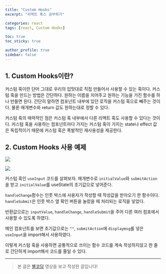 ```yaml
---
title: "Custom Hooks"
excerpt: "리액트 훅스 공부하기"

categories: react
tags: [react, Custom Hooks]

toc: true
toc_sticky: true

author_profile: true
sidebar: false
---
```


## 1. Custom Hooks이란?

커스텀 훅이란 단어 그대로 우리의 입맛대로 직접 만들어서 사용할 수 있는 훅이다. 커스텀 훅을 만드는 방법은 간단하다. 원하는 이름을 지어주고 원하는 기능을 가진 함수를 하나 만들면 된다. 간단히 말하면 컴포넌트 내부에 있던 로직을 커스텀 훅으로 빼주는 것이다. 물론 매개변수와 return 값도 원하는대로 정할 수 있다.

커스텀 훅의 매력적인 점은 커스텀 훅 내부에서 다른 리액트 훅도 사용할 수 있다는 것이다. 커스텀 훅을 사용하는 컴포넌트마다 가지는 커스텀 훅이 가지는 state나 effect 값은 독립적이기 때문에 커스텀 훅은 폭발적인 재사용성을 제공한다.

## 2. Custom Hooks 사용 예제

![](https://velog.velcdn.com/images/hyeun427/post/742ed449-de24-44ef-8270-dda8d5089f07/image.gif)

![](https://velog.velcdn.com/images/hyeun427/post/871ae0cb-9af8-4e6d-afd3-9a08fb469acb/image.png)

커스텀 훅인 `useInput` 코드를 살펴보자.
매개변수로 `initialValue`와 `submitAction`을 받고 `initialValue`를 useState의 초기값으로 넣어준다.

`handleChange`함수는 인풋 박스에 사용자가 작성할 때 작성값을 받아오기 한 함수이다. `handleSubmit`은 인풋 박스 옆 확인 버튼을 눌렀을 때 처리되는 로직을 넣었다.

반환값으로는 `inputValue`, `handleChange`, `handleSubmit`을 주어 다른 여러 컴포에서 사용할 수 있도록 하였다.

메인 컴포넌트를 보면 초기값으로는 `""`, `submitAction`에 `displaymsg`를 넣은 `useInput`을 import해서 사용하였다.

이렇게 커스텀 훅을 사용하면 공통적으로 쓰이는 함수 코드를 계속 작성하지않고 한 줄로 간단하게 import해서 코드를 줄일 수 있다.

---

> 본 글은 [별코딩](https://youtu.be/tdORpiegLg0) 영상을 보고 작성한 글입니다!
